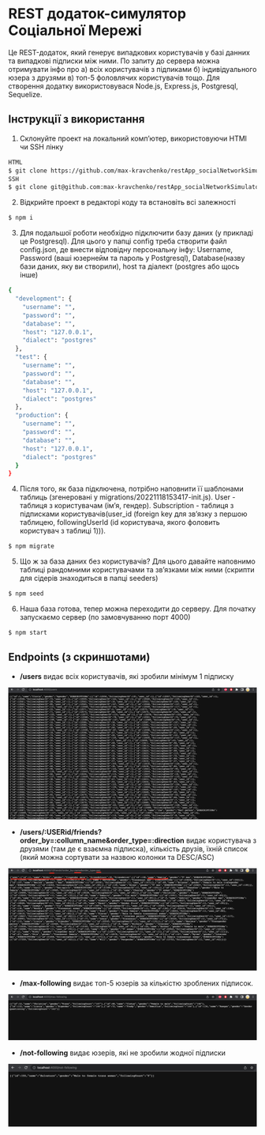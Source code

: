 # REST додаток-симулятор Соціальної Мережі

Це REST-додаток, який генерує випадкових користувачів у базі данних та випадкові підписки між ними. По запиту до сервера можна отримувати інфо про а) всіх користувачів з підпиками б) індивідуального юзера з друзями в) топ-5 фоловлячих користувачів тощо. Для створення додатку використовувася Node.js, Express.js, Postgresql, Sequelize.

## Інструкції з використання

1. Склонуйте проект на локальний компʼютер, використовуючи HTMl чи SSH лінку

```sh
HTML
$ git clone https://github.com/max-kravchenko/restApp_socialNetworkSimulator.git 
SSH
$ git clone git@github.com:max-kravchenko/restApp_socialNetworkSimulator.git
```

2. Відкрийте проект в редакторі коду та встановіть всі залежності
```sh
$ npm i
```

3. Для подальшої роботи необхідно підключити базу даних (у прикладі це Postgresql). Для цього у папці config треба створити файл config.json, де внести відповідну персональну інфу: Username, Password (ваші юзернейм та пароль у Postgresql), Database(назву бази даних, яку ви створили), host та діалект (postgres або щось інше)
```sh
{
  "development": {
    "username": "",
    "password": "",
    "database": "",
    "host": "127.0.0.1",
    "dialect": "postgres"
  },
  "test": {
    "username": "",
    "password": "",
    "database": "",
    "host": "127.0.0.1",
    "dialect": "postgres"
  },
  "production": {
    "username": "",
    "password": "",
    "database": "",
    "host": "127.0.0.1",
    "dialect": "postgres"
  }
}
```

4. Після того, як база підключена, потрібно наповнити її шаблонами таблиць (згенеровані у migrations/20221118153417-init.js). User - таблиця з користувачам (імʼя, гендер). Subscription - таблиця з підписками користувачів(user_id (foreign key для звʼязку з першою таблицею, followingUserId (id користувача, якого фоловить користувач з таблиці 1))).

```sh
$ npm migrate
```

5. Що ж за база даних без користувачів? Для цього давайте наповнимо таблиці рандомними користувачами та звʼязками між ними (скрипти для сідерів знаходиться в папці seeders)

```sh
$ npm seed
```

6. Наша база готова, тепер можна переходити до серверу. Для початку запускаємо сервер (по замовчуванню порт 4000)

```sh
$ npm start
```

## Endpoints (з скриншотами)
* **/users** видає всіх користувачів, які зробили мінімум 1 підписку

![alt text](./imgs/users.png "users_endpoint")

* **/users/:USERid/friends?order_by=:collumn_name&order_type=:direction** видає користувача з друзями (там де є взаємна підписка), кількість друзів, їхній список (який можна сортувати за назвою колонки та DESC/ASC)

![alt text](./imgs/getUser.png "single_user_endpoint")

* **/max-following** видає топ-5 юзерів за кількістю зроблених підписок.

![alt text](./imgs/top_five.png "top-five_endpoint")

* **/not-following** видає юзерів, які не зробили жодної підписки

![alt text](./imgs/not_following.png "no_fol_endpoint")